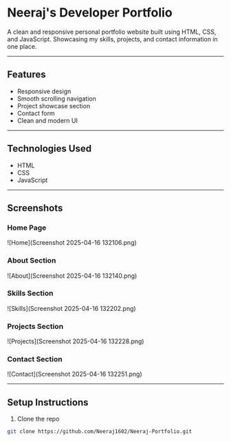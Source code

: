 # Neeraj's Developer Portfolio

A clean and responsive personal portfolio website built using HTML, CSS, and JavaScript. Showcasing my skills, projects, and contact information in one place.

---

## Features

- Responsive design
- Smooth scrolling navigation
- Project showcase section
- Contact form
- Clean and modern UI

---

## Technologies Used

- HTML
- CSS
- JavaScript

---

## Screenshots

### Home Page
![Home](Screenshot 2025-04-16 132106.png)

### About Section
![About](Screenshot 2025-04-16 132140.png)

### Skills Section
![Skills](Screenshot 2025-04-16 132202.png)

### Projects Section
![Projects](Screenshot 2025-04-16 132228.png)

### Contact Section
![Contact](Screenshot 2025-04-16 132251.png)

---

## Setup Instructions

1. Clone the repo  
```bash
git clone https://github.com/Neeraj1602/Neeraj-Portfolio.git